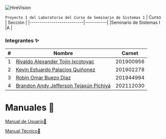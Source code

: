 ![HireVision](./Documentación/Hirevision.png)

`Proyecto 1 del Laboratorio del Curso de Seminario de Sistemas 1`
| Curso | Sección |
|---------------------------|-----------|
|Seminario de Sistemas I |A |

### Integrantes ✨

| #   | Nombre                                                                    | Carnet    |
| --- | ------------------------------------------------------------------------- | --------- |
| 1   | [Rivaldo Alexander Tojín Ixcotoyac](https://github.com/rivalTj7)          | 201900956 |
| 2   | [Kevin Estuardo Palacios Quiñonez](https://github.com/KevinPalaciosQ)     | 201902278 |
| 3   | [Robin Omar Buezo Díaz](https://github.com/robinbuezo11)                  | 201944994 |
| 4   | [Brandon Andy Jefferson Tejaxún Pichiyá](https://github.com/brandonT2002) | 202112030 |

# Manuales 📖

[Manual de Usuario👤](./Documentación/ManualUsuario.md)

[Manual Técnico🔧](./Documentación/ManualTecnico.md)
